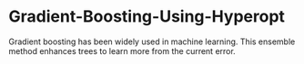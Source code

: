 # Gradient-Boosting-Using-Hyperopt
Gradient boosting has been widely used in machine learning. This ensemble method enhances trees to learn more from the current error.
